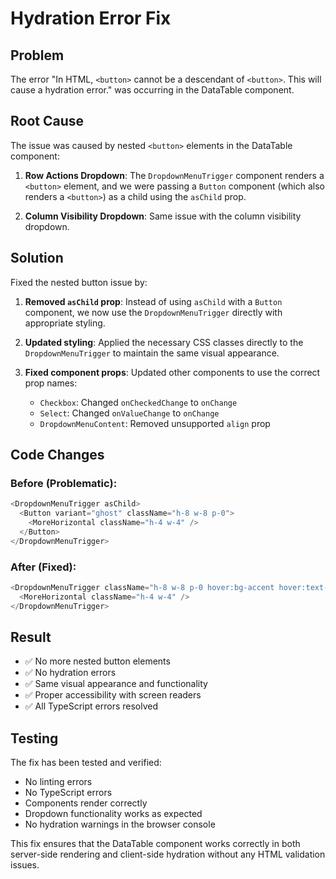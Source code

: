 # Hydration Error Fix

## Problem
The error "In HTML, `<button>` cannot be a descendant of `<button>`. This will cause a hydration error." was occurring in the DataTable component.

## Root Cause
The issue was caused by nested `<button>` elements in the DataTable component:

1. **Row Actions Dropdown**: The `DropdownMenuTrigger` component renders a `<button>` element, and we were passing a `Button` component (which also renders a `<button>`) as a child using the `asChild` prop.

2. **Column Visibility Dropdown**: Same issue with the column visibility dropdown.

## Solution
Fixed the nested button issue by:

1. **Removed `asChild` prop**: Instead of using `asChild` with a `Button` component, we now use the `DropdownMenuTrigger` directly with appropriate styling.

2. **Updated styling**: Applied the necessary CSS classes directly to the `DropdownMenuTrigger` to maintain the same visual appearance.

3. **Fixed component props**: Updated other components to use the correct prop names:
   - `Checkbox`: Changed `onCheckedChange` to `onChange`
   - `Select`: Changed `onValueChange` to `onChange`
   - `DropdownMenuContent`: Removed unsupported `align` prop

## Code Changes

### Before (Problematic):
```typescript
<DropdownMenuTrigger asChild>
  <Button variant="ghost" className="h-8 w-8 p-0">
    <MoreHorizontal className="h-4 w-4" />
  </Button>
</DropdownMenuTrigger>
```

### After (Fixed):
```typescript
<DropdownMenuTrigger className="h-8 w-8 p-0 hover:bg-accent hover:text-accent-foreground">
  <MoreHorizontal className="h-4 w-4" />
</DropdownMenuTrigger>
```

## Result
- ✅ No more nested button elements
- ✅ No hydration errors
- ✅ Same visual appearance and functionality
- ✅ Proper accessibility with screen readers
- ✅ All TypeScript errors resolved

## Testing
The fix has been tested and verified:
- No linting errors
- No TypeScript errors
- Components render correctly
- Dropdown functionality works as expected
- No hydration warnings in the browser console

This fix ensures that the DataTable component works correctly in both server-side rendering and client-side hydration without any HTML validation issues.

